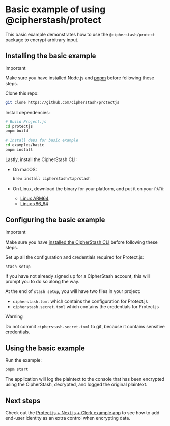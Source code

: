 # Basic example of using @cipherstash/protect

This basic example demonstrates how to use the `@cipherstash/protect` package to encrypt arbitrary input.

## Installing the basic example

> [!IMPORTANT]
> Make sure you have installed Node.js and [pnpm](https://pnpm.io/installation) before following these steps.

Clone this repo:

```bash
git clone https://github.com/cipherstash/protectjs
```

Install dependencies:

```bash
# Build Project.js
cd protectjs
pnpm build

# Install deps for basic example
cd examples/basic
pnpm install
```

Lastly, install the CipherStash CLI:

- On macOS:

  ```bash
  brew install cipherstash/tap/stash
  ```

- On Linux, download the binary for your platform, and put it on your `PATH`:
    - [Linux ARM64](https://github.com/cipherstash/cli-releases/releases/latest/download/stash-aarch64-unknown-linux-gnu)
    - [Linux x86_64](https://github.com/cipherstash/cli-releases/releases/latest/download/stash-x86_64-unknown-linux-gnu)


## Configuring the basic example

> [!IMPORTANT]
> Make sure you have [installed the CipherStash CLI](#installation) before following these steps.

Set up all the configuration and credentials required for Protect.js:

```bash
stash setup
```

If you have not already signed up for a CipherStash account, this will prompt you to do so along the way.

At the end of `stash setup`, you will have two files in your project:

- `cipherstash.toml` which contains the configuration for Protect.js
- `cipherstash.secret.toml` which contains the credentials for Protect.js

> [!WARNING]
> Do not commit `cipherstash.secret.toml` to git, because it contains sensitive credentials.


## Using the basic example

Run the example:

```
pnpm start
```

The application will log the plaintext to the console that has been encrypted using the CipherStash, decrypted, and logged the original plaintext.

## Next steps

Check out the [Protect.js + Next.js + Clerk example app](../nextjs-clerk) to see how to add end-user identity as an extra control when encrypting data.
